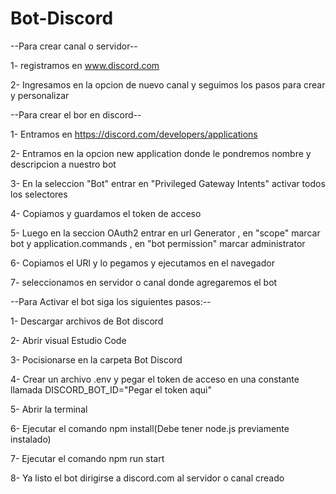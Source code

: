 # Bot-Discord
--Para crear canal o servidor--

1- registramos en www.discord.com

2- Ingresamos en la opcion de nuevo canal y seguimos los pasos para crear y personalizar


--Para crear el bor en discord--

1- Entramos en https://discord.com/developers/applications

2- Entramos en la opcion new application donde le pondremos nombre y descripcion a nuestro bot

3- En la seleccion "Bot" entrar en "Privileged Gateway Intents" activar todos los selectores 

4- Copiamos y guardamos el token de acceso

5- Luego en la seccion OAuth2 entrar en url Generator , en "scope" marcar bot y application.commands , en "bot permission" marcar administrator

6- Copiamos el URl y lo pegamos y ejecutamos en el navegador

7- seleccionamos en servidor o canal donde agregaremos el bot 


--Para Activar el bot siga los siguientes pasos:--

1- Descargar archivos de Bot discord

2- Abrir visual Estudio Code

3- Pocisionarse en la carpeta Bot Discord

4- Crear un archivo .env y pegar el token de acceso en una constante llamada DISCORD_BOT_ID="Pegar el token aqui"

5- Abrir la terminal 

6- Ejecutar el comando npm install(Debe tener node.js previamente instalado)

7- Ejecutar el comando npm run start

8- Ya listo el bot dirigirse a discord.com al servidor o canal creado
